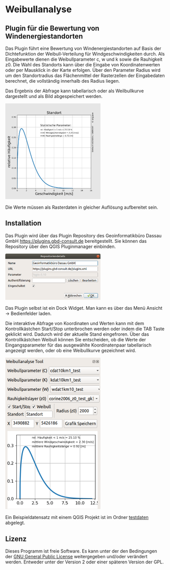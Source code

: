 Weibullanalyse
==============

Plugin für die Bewertung von Windenergiestandorten
--------------------------------------------------

Das Plugin führt eine Bewertung von Windenergiestandorten auf Basis der Dichtefunktion der Weibull-Verteilung für Windgeschwindigkeiten durch. Als Eingabewerte dienen die Weibullparameter c, w und k sowie die Rauhigkeit z0. Die Wahl des Standorts kann über die Eingabe von Koordinatenwerten oder per Mausklick in der Karte erfolgen. Über den Parameter Radius wird um den Standortradius das Flächenmittel der Rasterzellen der Eingabedaten berechnet, die vollständig innerhalb des Radius liegen.

Das Ergebnis der Abfrage kann tabellarisch oder als Weilbullkurve dargestellt und als Bild abgespeichert werden.

<img src="/images/weibull_result.png" width="300">

Die Werte müssen als Rasterdaten in gleicher Auflösung aufbereitet sein. 

Installation
------------

Das Plugin wird über das Plugin Repository des Geoinformatikbüro Dassau GmbH https://plugins.gbd-consult.de bereitgestellt. Sie können das Repository über den QGIS Pluginmanager einbinden. 

<img src="/images/repodetails.png" width="300">

Das Plugin selbst ist ein Dock Widget. Man kann es über das Menü Ansicht -> Bedienfelder laden.

Die interaktive Abfrage von Koordinaten und Werten kann mit dem Kontrollkästchen Start/Stop unterbrochen werden oder indem die TAB Taste geklickt wird. Dadurch wird der aktuelle Stand eingefroren. Über das Kontrollkästchen Weibull können Sie entscheiden, ob die Werte der Eingangsparameter für das ausgewählte Koordinatenpaar tabellarisch angezeigt werden, oder ob eine Weibullkurve gezeichnet wird.

<img src="/images/weibull_blank.png" width="300">

Ein Beispieldatensatz mit einem QGIS Projekt ist im Ordner [testdaten](./testdaten) abgelegt.

## Lizenz

Dieses Programm ist freie Software. Es kann unter der den Bedingungen der [GNU General Public License](./LICENSE) weitergegeben und/oder verändert werden. Entweder unter der Version 2 oder einer späteren Version der GPL.
